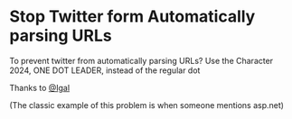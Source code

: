 # Stop Twitter form Automatically parsing URLs


To prevent twitter from automatically parsing URLs? Use the Character 2024, ONE DOT LEADER, instead of the regular dot


Thanks to [@Igal](https://twitter.com/hmemcpy/status/1151108617191530497)

(The classic example of this problem is when someone mentions asp.net)

